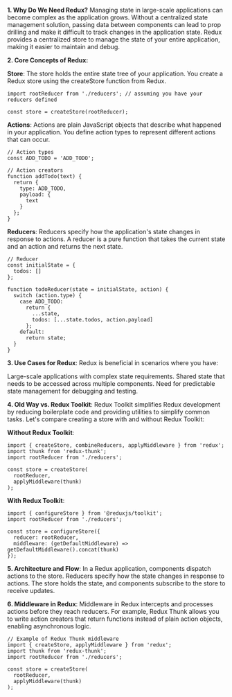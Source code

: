 **1. Why Do We Need Redux?**
Managing state in large-scale applications can become complex as the application grows. Without a centralized state management solution, passing data between components can lead to prop drilling and make it difficult to track changes in the application state. Redux provides a centralized store to manage the state of your entire application, making it easier to maintain and debug.

**2. Core Concepts of Redux:**

**Store**: The store holds the entire state tree of your application. You create a Redux store using the createStore function from Redux.

```import { createStore } from 'redux';
import rootReducer from './reducers'; // assuming you have your reducers defined

const store = createStore(rootReducer);
```
**Actions**: Actions are plain JavaScript objects that describe what happened in your application. You define action types to represent different actions that can occur.
```
// Action types
const ADD_TODO = 'ADD_TODO';

// Action creators
function addTodo(text) {
  return {
    type: ADD_TODO,
    payload: {
      text
    }
  };
}
```
**Reducers**: Reducers specify how the application's state changes in response to actions. A reducer is a pure function that takes the current state and an action and returns the next state.
```
// Reducer
const initialState = {
  todos: []
};

function todoReducer(state = initialState, action) {
  switch (action.type) {
    case ADD_TODO:
      return {
        ...state,
        todos: [...state.todos, action.payload]
      };
    default:
      return state;
  }
}
```

**3. Use Cases for Redux**:
Redux is beneficial in scenarios where you have:

Large-scale applications with complex state requirements.
Shared state that needs to be accessed across multiple components.
Need for predictable state management for debugging and testing.

**4. Old Way vs. Redux Toolkit**:
Redux Toolkit simplifies Redux development by reducing boilerplate code and providing utilities to simplify common tasks. Let's compare creating a store with and without Redux Toolkit:

**Without Redux Toolkit**:
```
import { createStore, combineReducers, applyMiddleware } from 'redux';
import thunk from 'redux-thunk';
import rootReducer from './reducers';

const store = createStore(
  rootReducer,
  applyMiddleware(thunk)
);
```

**With Redux Toolkit**:
```
import { configureStore } from '@reduxjs/toolkit';
import rootReducer from './reducers';

const store = configureStore({
  reducer: rootReducer,
  middleware: (getDefaultMiddleware) => getDefaultMiddleware().concat(thunk)
});
```

**5. Architecture and Flow**:
In a Redux application, components dispatch actions to the store. Reducers specify how the state changes in response to actions. The store holds the state, and components subscribe to the store to receive updates.

**6. Middleware in Redux**:
Middleware in Redux intercepts and processes actions before they reach reducers. For example, Redux Thunk allows you to write action creators that return functions instead of plain action objects, enabling asynchronous logic.
```
// Example of Redux Thunk middleware
import { createStore, applyMiddleware } from 'redux';
import thunk from 'redux-thunk';
import rootReducer from './reducers';

const store = createStore(
  rootReducer,
  applyMiddleware(thunk)
);
```
